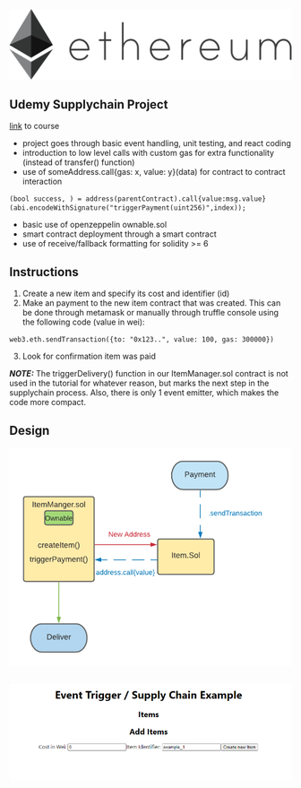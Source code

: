 ![](public/eth.png)
##
## Udemy Supplychain Project

[link](https://www.udemy.com/course/blockchain-developer/) to course

- project goes through basic event handling, unit testing, and react coding
- introduction to low level calls with custom gas for extra functionality (instead of transfer() function)
- use of someAddress.call{gas: x, value: y}(data) for contract to contract interaction
```
(bool success, ) = address(parentContract).call{value:msg.value}(abi.encodeWithSignature("triggerPayment(uint256)",index));
```
- basic use of openzeppelin ownable.sol
- smart contract deployment through a smart contract
- use of receive/fallback formatting for solidity >= 6

## Instructions
1.  Create a new item and specify its cost and identifier (id)
2.  Make an payment to the new item contract that was created. This can be done through metamask or manually through truffle console using the following code (value in wei):
```
web3.eth.sendTransaction({to: "0x123..", value: 100, gas: 300000})
```
3. Look for confirmation item was paid


***NOTE:***
The triggerDelivery() function in our ItemManager.sol contract is not used in the tutorial for whatever reason, but marks the next step in the supplychain process.  Also, there is only 1 event emitter, which makes the code more compact. 

## Design

![](public/chart.png)

##
![](public/ui.png)

